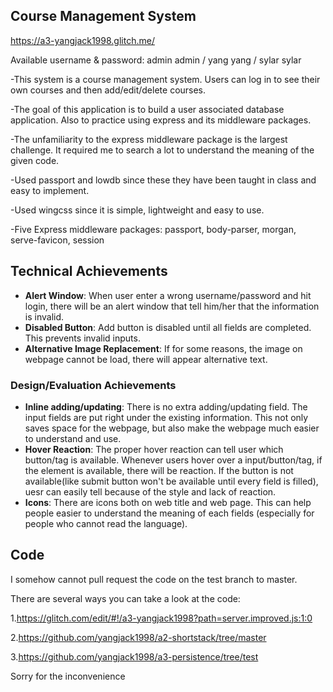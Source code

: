 ## Course Management System
https://a3-yangjack1998.glitch.me/

Available username & password: admin admin / yang yang / sylar sylar

-This system is a course management system. Users can log in to see their own courses and then add/edit/delete courses.

-The goal of this application is to build a user associated database application. Also to practice using express and its middleware packages.

-The unfamiliarity to the express middleware package is the largest challenge. It required me to search a lot to understand 
the meaning of the given code.

-Used passport and lowdb since these they have been taught in class and easy to implement.

-Used wingcss since it is simple, lightweight and easy to use.

-Five Express middleware packages: passport, body-parser, morgan, serve-favicon, session

## Technical Achievements
- **Alert Window**:  When user enter a wrong username/password and hit login, there will be an alert window that tell him/her that the information is invalid.
- **Disabled Button**: Add button is disabled until all fields are completed. This prevents invalid inputs.
- **Alternative Image Replacement**: If for some reasons, the image on webpage cannot be load, there will appear alternative 
text.

### Design/Evaluation Achievements
- **Inline adding/updating**: There is no extra adding/updating field. The input fields are put right under the existing 
information. This not only saves space for the webpage, but also make the webpage much easier to understand and use.
- **Hover Reaction**: The proper hover reaction can tell user which button/tag is available. Whenever users hover over a input/button/tag, if the element is available, there will be reaction. If the button is not available(like submit button won't be available until every field is filled), uesr can easily tell because of the style and lack of reaction.
- **Icons**: There are icons both on web title and web page. This can help people easier to understand the meaning of each
fields (especially for people who cannot read the language).

## Code
I somehow cannot pull request the code on the test branch to master.

There are several ways you can take a look at the code:

1.https://glitch.com/edit/#!/a3-yangjack1998?path=server.improved.js:1:0

2.https://github.com/yangjack1998/a2-shortstack/tree/master

3.https://github.com/yangjack1998/a3-persistence/tree/test

Sorry for the inconvenience
